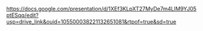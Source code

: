 https://docs.google.com/presentation/d/1XEf3KLpXT27MyDe7m4LIM9YJ05ptESqq/edit?usp=drive_link&ouid=105500038221132651081&rtpof=true&sd=true
